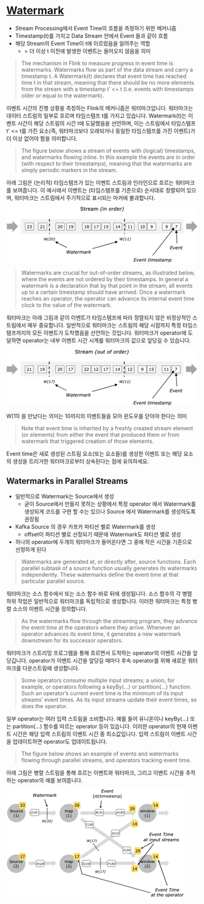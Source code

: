 
# [Watermark](https://nightlies.apache.org/flink/flink-docs-release-1.20/docs/concepts/time/#event-time-and-watermarks)

- Stream Processing에서 Event Time의 흐름을 측정하기 위한 메커니즘
- Timestamp(t)를 가지고 Data Stream 안에서 Event 들과 같이 흐름
- 해당 Stream의 Event Time이 t에 이르렀음을 알려주는 역할
  - = 더 이상 t 이전에 발생한 이벤트는 들어오지 않음을 의미

> The mechanism in Flink to measure progress in event time is watermarks. Watermarks flow as part of the data stream and carry a timestamp t. A Watermark(t) declares that event time has reached time t in that stream, meaning that there should be no more elements from the stream with a timestamp t’ <= t (i.e. events with timestamps older or equal to the watermark).

이벤트 시간의 진행 상황을 측정하는 Flink의 메커니즘은 워터마크입니다. 워터마크는 데이터 스트림의 일부로 흐르며 타임스탬프 t를 가지고 있습니다. Watermark(t)는 이벤트 시간이 해당 스트림의 시간 t에 도달했음을 선언하며, 이는 스트림에서 타임스탬프 t' <= t를 가진 요소(즉, 워터마크보다 오래되거나 동일한 타임스탬프를 가진 이벤트)가 더 이상 없어야 함을 의미합니다.

> The figure below shows a stream of events with (logical) timestamps, and watermarks flowing inline. In this example the events are in order (with respect to their timestamps), meaning that the watermarks are simply periodic markers in the stream.

아래 그림은 (논리적) 타임스탬프가 있는 이벤트 스트림과 인라인으로 흐르는 워터마크를 보여줍니다. 이 예시에서 이벤트는 (타임스탬프를 기준으로) 순서대로 정렬되어 있으며, 워터마크는 스트림에서 주기적으로 표시되는 마커에 불과합니다.

![watermark in order](img/watermark-in-order.png)

> Watermarks are crucial for out-of-order streams, as illustrated below, where the events are not ordered by their timestamps. In general a watermark is a declaration that by that point in the stream, all events up to a certain timestamp should have arrived. Once a watermark reaches an operator, the operator can advance its internal event time clock to the value of the watermark.

워터마크는 아래 그림과 같이 이벤트가 타임스탬프에 따라 정렬되지 않은 비정상적인 스트림에서 매우 중요합니다. 일반적으로 워터마크는 스트림의 해당 시점까지 특정 타임스탬프까지의 모든 이벤트가 도착했음을 선언하는 것입니다. 워터마크가 operator에 도달하면 operator는 내부 이벤트 시간 시계를 워터마크의 값으로 앞당길 수 있습니다.

![watermark out of order](img/watermark-out-of-order.png)

W(11) 을 만났다는 의미는 10까지의 이벤트들을 모아 윈도우를 닫아야 한다는 의미

> Note that event time is inherited by a freshly created stream element (or elements) from either the event that produced them or from watermark that triggered creation of those elements.

Event time은 새로 생성된 스트림 요소(또는 요소들)를 생성한 이벤트 또는 해당 요소의 생성을 트리거한 워터마크로부터 상속된다는 점에 유의하세요.


## Watermarks in Parallel Streams

- 일반적으로 Watermark는 Source에서 생성
  - 굳이 Source에서 만들지 못하는 상황에서 특정 operator 에서 Watermark를 생성되게 코드를 구현 할 수는 있으나 Source 에서 Watermark를 생성하도록 권장됨
- Kafka Source 의 경우 카프카 파티션 별로 Watermark를 생성
  - offset이 파티션 별로 선정되기 때문에 Watermark도 파티션 별로 생성
- 하나의 operator에 두개의 워터마크가 들어온다면 그 중에 작은 시간을 기준으로 선정하게 된다

> Watermarks are generated at, or directly after, source functions. Each parallel subtask of a source function usually generates its watermarks independently. These watermarks define the event time at that particular parallel source.

워터마크는 소스 함수에서 또는 소스 함수 바로 뒤에 생성됩니다. 소스 함수의 각 병렬 하위 작업은 일반적으로 워터마크를 독립적으로 생성합니다. 이러한 워터마크는 특정 병렬 소스의 이벤트 시간을 정의합니다.

> As the watermarks flow through the streaming program, they advance the event time at the operators where they arrive. Whenever an operator advances its event time, it generates a new watermark downstream for its successor operators.

워터마크가 스트리밍 프로그램을 통해 흐르면서 도착하는 operator의 이벤트 시간을 앞당깁니다. operator가 이벤트 시간을 앞당길 때마다 후속 operator를 위해 새로운 워터마크를 다운스트림에 생성합니다.

> Some operators consume multiple input streams; a union, for example, or operators following a keyBy(…) or partition(…) function. Such an operator’s current event time is the minimum of its input streams’ event times. As its input streams update their event times, so does the operator.

일부 operator는 여러 입력 스트림을 소비합니다. 예를 들어 유니온이나 keyBy(...) 또는 partition(...) 함수를 따르는 operator 등이 있습니다. 이러한 operator의 현재 이벤트 시간은 해당 입력 스트림의 이벤트 시간 중 최소값입니다. 입력 스트림이 이벤트 시간을 업데이트하면 operator도 업데이트됩니다.

> The figure below shows an example of events and watermarks flowing through parallel streams, and operators tracking event time.

아래 그림은 병렬 스트림을 통해 흐르는 이벤트와 워터마크, 그리고 이벤트 시간을 추적하는 operator의 예를 보여줍니다.

![watermark in parallel streams](img/watermark-in-parallel-streams.png)
